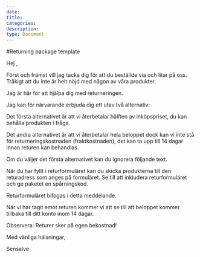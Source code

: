 ```yaml
---
date:
title:
categories:
description:
type: Document
---
```

#Returning package template

Hej ,

Först och främst vill jag tacka dig för att du beställde via och litar på oss. Tråkigt att du inte är helt nöjd med någon av våra produkter.

Jag är här för att hjälpa dig med returneringen.

Jag kan för närvarande erbjuda dig ett utav två alternativ:

Det första alternativet är att vi återbetalar hälften av inköpspriset, du kan behålla produkten i fråga.

Det andra alternativet är att vi återbetalar hela beloppet dock kan vi inte stå för returneringskostnaden (fraktkostnaden), det kan ta upp till 14 dagar innan returen kan behandlas.

Om du väljer det första alternativet kan du ignorera följande text.

När du har fyllt i returformuläret kan du skicka produkterna till den returadress som anges på formuläret. Se till att inkludera returformuläret och ge paketet en spårningskod.

Returformuläret bifogas i detta meddelande.

När vi har tagit emot returen kommer vi att se till att beloppet kommer tillbaka till ditt konto inom 14 dagar.

Observera: Returer sker på egen bekostnad!

Med vänliga hälsningar,
 

Sensalve
